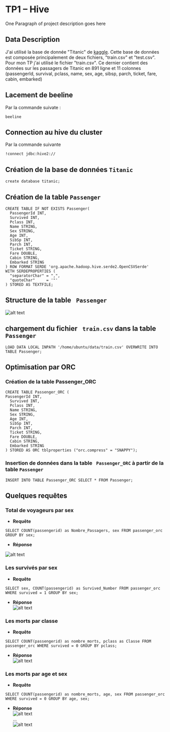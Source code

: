 # TP1 – Hive

One Paragraph of project description goes here

## Data Description

J'ai utilisé la base de donnée "Titanic" de  [kaggle](https://www.kaggle.com/c/titanic/data). Cette base de données est composée principalement de deux fichiers, "train.csv" et "test.csv". Pour mon TP j'ai utilisé le fichier "train.csv". Ce dernier contient des données sur les passagers de Titanic en 891 ligne et 11 colonnes (passengerId, survival, pclass, name, sex, age, sibsp, parch, ticket, fare, cabin, embarked)

## Lacement de beeline

Par la commande suivate :

```
beeline
```

## Connection au hive du cluster

Par la commande suivante

```
!connect jdbc:hive2://
```

## Création de la base de données ``` Titanic ```

```
create database titanic;
```

## Création de la table ``` Passenger ```

```
CREATE TABLE IF NOT EXISTS Passenger(  
  PassengerId INT,  
  Survived INT,  
  Pclass INT,
  Name STRING,  
  Sex STRING,  
  Age INT,  
  SibSp INT,  
  Parch INT,
  Ticket STRING,  
  Fare DOUBLE,  
  Cabin STRING,  
  Embarked STRING  
) ROW FORMAT SERDE 'org.apache.hadoop.hive.serde2.OpenCSVSerde'  
WITH SERDEPROPERTIES (  
  "separatorChar" = ",",  
  "quoteChar"     = '"'  
) STORED AS TEXTFILE;  
```
## Structure de la table ``` Passenger```

![alt text](https://github.com/anghour/Hive/blob/master/TP1/img/Passenger_struct.png)

## chargement du fichier ``` train.csv``` dans la table ``` Passenger ```

```
LOAD DATA LOCAL INPATH '/home/ubuntu/data/train.csv' OVERWRITE INTO TABLE Passenger;
```

## Optimisation par ORC
### Création de la table Passenger_ORC
```
CREATE TABLE Passenger_ORC (  
PassengerId INT,  
  Survived INT,  
  Pclass INT,
  Name STRING,  
  Sex STRING,  
  Age INT,  
  SibSp INT,  
  Parch INT,
  Ticket STRING,  
  Fare DOUBLE,  
  Cabin STRING,  
  Embarked STRING  
) STORED AS ORC tblproperties ("orc.compress" = "SNAPPY");
```
### Insertion de données dans la table ``` Passenger_ORC``` à partir de la table ``` Passenger ```

```
INSERT INTO TABLE Passenger_ORC SELECT * FROM Passenger;
```

## Quelques requêtes
### Total de voyageurs par sex
* **Requête**

```
SELECT COUNT(passengerid) as Nombre_Passagers, sex FROM passenger_orc GROUP BY sex;
```
* **Réponse**  

![alt text](https://github.com/anghour/Hive/blob/master/TP1/img/req_1.png)

### Les survivés par sex

* **Requête**

```
SELECT sex, COUNT(passengerid) as Survived_Number FROM passenger_orc WHERE survived = 1 GROUP BY sex;
```
* **Réponse**  
![alt text](https://github.com/anghour/Hive/blob/master/TP1/img/req_2.png)

### Les morts par classe
* **Requête**
```
SELECT COUNT(passengerid) as nombre_morts, pclass as Classe FROM passenger_orc WHERE survived = 0 GROUP BY pclass;
```
* **Réponse**  
![alt text](https://github.com/anghour/Hive/blob/master/TP1/img/req_3.png)
### Les morts par age et sex
* **Requête**
```
SELECT COUNT(passengerid) as nombre_morts, age, sex FROM passenger_orc WHERE survived = 0 GROUP BY age, sex;
```
* **Réponse**  
![alt text](https://github.com/anghour/Hive/blob/master/TP1/img/req_4.png)  
...  
![alt text](https://github.com/anghour/Hive/blob/master/TP1/img/req_4.1.png)
